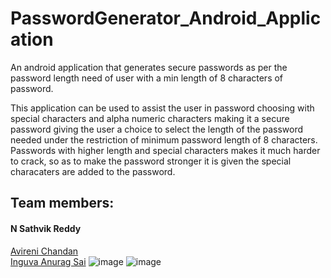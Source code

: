 # PasswordGenerator_Android_Application
An android application that generates secure passwords as per the password length need of user with a min length of 8 characters of password.

This application can be used to assist the user in password choosing with special characters and alpha numeric characters making it a secure password giving the user a choice to select the length of the password needed under the restriction of minimum password length of 8 characters.
Passwords with higher length and special characters makes it much harder to crack, so as to make the password stronger it is given the special characaters are added to the password.

## Team members:
#### N Sathvik Reddy
<a href = "https://github.com/AVIRENI-CHANDAN">Avireni Chandan</a><br>
<a href = "https://github.com/Ethan-Hunt-21">Inguva Anurag Sai</a>
![image](https://user-images.githubusercontent.com/58340159/125663459-f0795baf-dd6a-47a7-a9ee-b29ef6382949.png)
![image](https://user-images.githubusercontent.com/58340159/125663496-de432af8-4bed-49ec-95b6-f9723e97d3b9.png)
